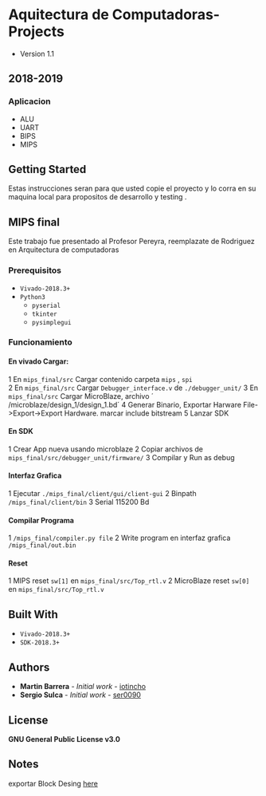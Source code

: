 # Aquitectura de Computadoras-Projects

* Version 1.1

## 2018-2019

###  Aplicacion  ###

 * ALU
 * UART
 * BIPS
 * MIPS

## Getting Started

Estas instrucciones seran para que usted copie el proyecto y lo corra en su maquina local
para propositos de desarrollo y testing . 

## MIPS final
Este trabajo fue presentado al Profesor Pereyra, reemplazate de Rodriguez en 
Arquitectura de computadoras
### Prerequisitos
 * `Vivado-2018.3+` 
 * `Python3`
   - `pyserial`
   - `tkinter`
   - `pysimplegui` 
### Funcionamiento
#### En vivado Cargar:
 1 En `mips_final/src` Cargar contenido carpeta `mips` , `spi`  
 2 En `mips_final/src` Cargar `Debugger_interface.v` de `./debugger_unit/`
 3 En `mips_final/src` Cargar MicroBlaze, archivo ´ /microblaze/design_1/design_1.bd´ 
 4 Generar Binario, Exportar Harware File->Export->Export Hardware. marcar include bitstream
 5 Lanzar SDK
#### En SDK
 1 Crear App nueva usando microblaze
 2 Copiar archivos de `mips_final/src/debugger_unit/firmware/`
 3 Compilar y Run as debug
#### Interfaz Grafica
 1 Ejecutar `./mips_final/client/gui/client-gui`
 2 Binpath  `/mips_final/client/bin`
 3 Serial 115200 Bd
#### Compilar Programa
 1 `/mips_final/compiler.py file`
 2 Write program en interfaz grafica `/mips_final/out.bin`  
#### Reset
 1 MIPS reset `sw[1]` en `mips_final/src/Top_rtl.v` 
 2 MicroBlaze reset `sw[0]` en `mips_final/src/Top_rtl.v`

## Built With
 * `Vivado-2018.3+` 
 * `SDK-2018.3+` 
## Authors
* **Martin Barrera** - *Initial work* - [iotincho](https://github.com/iotincho)
* **Sergio Sulca** - *Initial work* - [ser0090](https://github.com/ser0090)
## License
**GNU General Public License v3.0**
## Notes
exportar Block Desing [here](https://www.xilinx.com/support/documentation/sw_manuals/xilinx2017_3/ug994-vivado-ip-subsystems.pdf)
